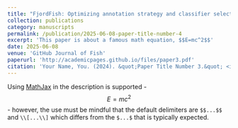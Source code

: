 ```yaml
---
title: "FjordFish: Optimizing annotation strategy and classifier selection for underwater fish detection with a new benchmark dataset "
collection: publications
category: manuscripts
permalink: /publication/2025-06-08-paper-title-number-4
excerpt: 'This paper is about a famous math equation, $$E=mc^2$$'
date: 2025-06-08
venue: 'GitHub Journal of Fish'
paperurl: 'http://academicpages.github.io/files/paper3.pdf'
citation: 'Your Name, You. (2024). &quot;Paper Title Number 3.&quot; <i>GitHub Journal of Bugs</i>. 1(3).'
---
```


Using [MathJax](https://www.mathjax.org/) in the description is supported - $$E=mc^2$$ - however, the use must be mindful that the default delimiters are `$$...$$` and `\\[...\\]` which differs from the `$...$` that is typically expected.
